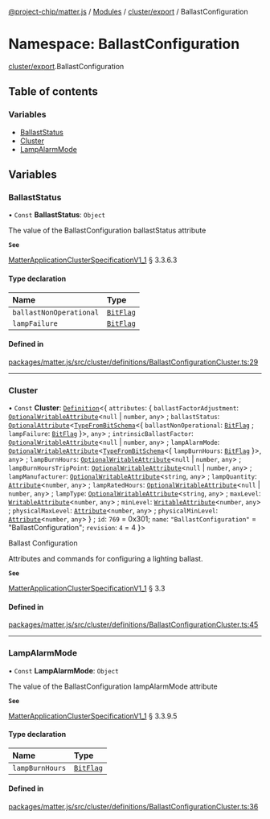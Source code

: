 [@project-chip/matter.js](../README.md) / [Modules](../modules.md) / [cluster/export](cluster_export.md) / BallastConfiguration

# Namespace: BallastConfiguration

[cluster/export](cluster_export.md).BallastConfiguration

## Table of contents

### Variables

- [BallastStatus](cluster_export.BallastConfiguration.md#ballaststatus)
- [Cluster](cluster_export.BallastConfiguration.md#cluster)
- [LampAlarmMode](cluster_export.BallastConfiguration.md#lampalarmmode)

## Variables

### BallastStatus

• `Const` **BallastStatus**: `Object`

The value of the BallastConfiguration ballastStatus attribute

**`See`**

[MatterApplicationClusterSpecificationV1_1](../interfaces/spec_export.MatterApplicationClusterSpecificationV1_1.md) § 3.3.6.3

#### Type declaration

| Name | Type |
| :------ | :------ |
| `ballastNonOperational` | [`BitFlag`](schema_export.md#bitflag-1) |
| `lampFailure` | [`BitFlag`](schema_export.md#bitflag-1) |

#### Defined in

[packages/matter.js/src/cluster/definitions/BallastConfigurationCluster.ts:29](https://github.com/project-chip/matter.js/blob/dfd1dc35/packages/matter.js/src/cluster/definitions/BallastConfigurationCluster.ts#L29)

___

### Cluster

• `Const` **Cluster**: [`Definition`](cluster_export.ClusterFactory.md#definition)\<\{ `attributes`: \{ `ballastFactorAdjustment`: [`OptionalWritableAttribute`](cluster_export.md#optionalwritableattribute)\<``null`` \| `number`, `any`\> ; `ballastStatus`: [`OptionalAttribute`](cluster_export.md#optionalattribute)\<[`TypeFromBitSchema`](schema_export.md#typefrombitschema)\<\{ `ballastNonOperational`: [`BitFlag`](schema_export.md#bitflag-1) ; `lampFailure`: [`BitFlag`](schema_export.md#bitflag-1)  }\>, `any`\> ; `intrinsicBallastFactor`: [`OptionalWritableAttribute`](cluster_export.md#optionalwritableattribute)\<``null`` \| `number`, `any`\> ; `lampAlarmMode`: [`OptionalWritableAttribute`](cluster_export.md#optionalwritableattribute)\<[`TypeFromBitSchema`](schema_export.md#typefrombitschema)\<\{ `lampBurnHours`: [`BitFlag`](schema_export.md#bitflag-1)  }\>, `any`\> ; `lampBurnHours`: [`OptionalWritableAttribute`](cluster_export.md#optionalwritableattribute)\<``null`` \| `number`, `any`\> ; `lampBurnHoursTripPoint`: [`OptionalWritableAttribute`](cluster_export.md#optionalwritableattribute)\<``null`` \| `number`, `any`\> ; `lampManufacturer`: [`OptionalWritableAttribute`](cluster_export.md#optionalwritableattribute)\<`string`, `any`\> ; `lampQuantity`: [`Attribute`](cluster_export.md#attribute)\<`number`, `any`\> ; `lampRatedHours`: [`OptionalWritableAttribute`](cluster_export.md#optionalwritableattribute)\<``null`` \| `number`, `any`\> ; `lampType`: [`OptionalWritableAttribute`](cluster_export.md#optionalwritableattribute)\<`string`, `any`\> ; `maxLevel`: [`WritableAttribute`](cluster_export.md#writableattribute)\<`number`, `any`\> ; `minLevel`: [`WritableAttribute`](cluster_export.md#writableattribute)\<`number`, `any`\> ; `physicalMaxLevel`: [`Attribute`](cluster_export.md#attribute)\<`number`, `any`\> ; `physicalMinLevel`: [`Attribute`](cluster_export.md#attribute)\<`number`, `any`\>  } ; `id`: ``769`` = 0x301; `name`: ``"BallastConfiguration"`` = "BallastConfiguration"; `revision`: ``4`` = 4 }\>

Ballast Configuration

Attributes and commands for configuring a lighting ballast.

**`See`**

[MatterApplicationClusterSpecificationV1_1](../interfaces/spec_export.MatterApplicationClusterSpecificationV1_1.md) § 3.3

#### Defined in

[packages/matter.js/src/cluster/definitions/BallastConfigurationCluster.ts:45](https://github.com/project-chip/matter.js/blob/dfd1dc35/packages/matter.js/src/cluster/definitions/BallastConfigurationCluster.ts#L45)

___

### LampAlarmMode

• `Const` **LampAlarmMode**: `Object`

The value of the BallastConfiguration lampAlarmMode attribute

**`See`**

[MatterApplicationClusterSpecificationV1_1](../interfaces/spec_export.MatterApplicationClusterSpecificationV1_1.md) § 3.3.9.5

#### Type declaration

| Name | Type |
| :------ | :------ |
| `lampBurnHours` | [`BitFlag`](schema_export.md#bitflag-1) |

#### Defined in

[packages/matter.js/src/cluster/definitions/BallastConfigurationCluster.ts:36](https://github.com/project-chip/matter.js/blob/dfd1dc35/packages/matter.js/src/cluster/definitions/BallastConfigurationCluster.ts#L36)
